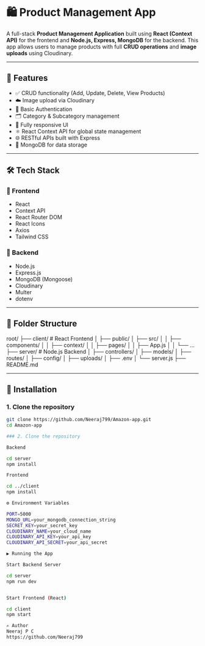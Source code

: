 # 🛍️ Product Management App

A full-stack **Product Management Application** built using **React (Context API)** for the frontend and **Node.js, Express, MongoDB** for the backend. This app allows users to manage products with full **CRUD operations** and **image uploads** using Cloudinary.

---

## 🚀 Features

- ✅ CRUD functionality (Add, Update, Delete, View Products)
- ☁️ Image upload via Cloudinary
- 🔐 Basic Authentication
- 🗂️ Category & Subcategory management
- 📱 Fully responsive UI
- ⚛️ React Context API for global state management
- 🌐 RESTful APIs built with Express
- 🐬 MongoDB for data storage

---

## 🛠️ Tech Stack

### 🔧 Frontend
- React
- Context API
- React Router DOM
- React Icons
- Axios
- Tailwind CSS

### 🧰 Backend
- Node.js
- Express.js
- MongoDB (Mongoose)
- Cloudinary
- Multer
- dotenv

---

## 📁 Folder Structure

root/
├── client/ # React Frontend
│ ├── public/
│ ├── src/
│ │ ├── components/
│ │ ├── context/
│ │ ├── pages/
│ │ ├── App.js
│ │ └── ...
├── server/ # Node.js Backend
│ ├── controllers/
│ ├── models/
│ ├── routes/
│ ├── config/
│ ├── uploads/
│ ├── .env
│ └── server.js
├── README.md




---

## 🧪 Installation

### 1. Clone the repository

```bash
git clone https://github.com/Neeraj799/Amazon-app.git
cd Amazon-app

### 2. Clone the repository

Backend

cd server
npm install

Frontend

cd ../client    
npm install

⚙️ Environment Variables

PORT=5000
MONGO_URL=your_mongodb_connection_string
SECRET_KEY=your_secret_key
CLOUDINARY_NAME=your_cloud_name
CLOUDINARY_API_KEY=your_api_key
CLOUDINARY_API_SECRET=your_api_secret

▶️ Running the App

Start Backend Server

cd server
npm run dev


Start Frontend (React)

cd client
npm start

✍️ Author
Neeraj P C
https://github.com/Neeraj799






